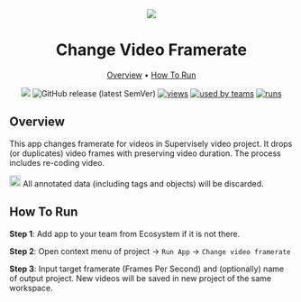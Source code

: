 <div align="center" markdown>
<img src="https://github.com/supervisely-ecosystem/change-video-framerate/releases/download/v0.1.0/app-poster.png"/>

# Change Video Framerate

<p align="center">
  <a href="#Overview">Overview</a> •
  <a href="#How-To-Run">How To Run</a>
</p>
  
[![](https://img.shields.io/badge/slack-chat-green.svg?logo=slack)](https://supervise.ly/slack)
![GitHub release (latest SemVer)](https://img.shields.io/github/v/release/supervisely-ecosystem/change-video-framerate)
[![views](https://app.supervise.ly/public/api/v3/ecosystem.counters?repo=supervisely-ecosystem/change-video-framerate&counter=views&label=views)](https://supervise.ly)
[![used by teams](https://app.supervise.ly/public/api/v3/ecosystem.counters?repo=supervisely-ecosystem/change-video-framerate&counter=downloads&label=used%20by%20teams)](https://supervise.ly)
[![runs](https://app.supervise.ly/public/api/v3/ecosystem.counters?repo=supervisely-ecosystem/change-video-framerate&counter=runs&label=runs&123)](https://supervise.ly)

</div>
  
  
## Overview

This app changes framerate for videos in Supervisely video project. It drops (or duplicates) video frames with preserving video duration. The process includes re-coding video. 

<img src="https://github.com/supervisely-ecosystem/change-video-framerate/releases/download/v0.1.0/point-up.png" width="20px"/> All annotated data (including tags and objects) will be discarded.

## How To Run

**Step 1**: Add app to your team from Ecosystem if it is not there.

**Step 2**: Open context menu of project -> `Run App` -> `Change video framerate` 

**Step 3**: Input target framerate (Frames Per Second) and (optionally) name of output project. New videos will be saved in new project of the same workspace.

